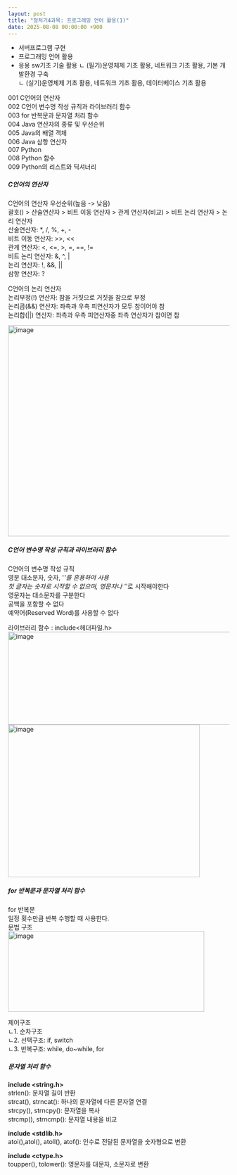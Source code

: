 ```yaml
---
layout: post
title: "정처기4과목: 프로그래밍 언어 활용(1)"
date: 2025-08-08 00:00:00 +900
---
```

* 서버프로그램 구현
* 프로그래밍 언어 활용
* 응용 sw기초 기술 활용
ㄴ (필기)운영체제 기초 활용, 네트워크 기초 활용, 기본 개발환경 구축  
ㄴ (실기)운영체제 기초 활용, 네트워크 기초 활용, 데이터베이스 기초 활용  

001 C언어의 연산자  
002 C언어 변수명 작성 규칙과 라이브러리 함수  
003 for 반복문과 문자열 처리 함수  
004 Java 연산자의 종류 및 우선순위  
005 Java의 배열 객체  
006 Java 삼항 연산자  
007 Python  
008 Python 함수  
009 Python의 리스트와 딕셔너리  

##### C언어의 연산자
C언어의 연산자 우선순위(높음 -> 낮음)  
괄호() > 산술연산자 > 비트 이동 연산자 > 관계 연산자(비교) > 비트 논리 연산자 > 논리 연산자  
산술연산자: *, /, %, +, -  
비트 이동 연산자: >>, <<  
관계 연산자: <, <=, >, =, ==, !=  
비트 논리 연산자: &, ^, |  
논리 연산자: !, &&, ||  
삼항 연산자: ?  

C언어의 논리 연산자  
논리부정(!) 연산자: 참을 거짓으로 거짓을 참으로 부정  
논리곱(&&) 연산자: 좌측과 우측 피연산자가 모두 참이어야 참  
논리합(||) 연산자: 좌측과 우측 피연산자중 좌측 연산자가 참이면 참  

<img width="508" height="480" alt="image" src="https://github.com/user-attachments/assets/6c02e996-9f77-4a93-b107-b54b2e8cb786" />  


##### C언어 변수명 작성 규칙과 라이브러리 함수
C언어의 변수명 작성 규칙  
영문 대소문자, 숫자, '_'를 혼용하여 사용  
첫 글자는 숫자로 시작할 수 없으며, 영문자나 '_'로 시작해야한다  
영문자는 대소문자를 구분한다  
공백을 포함할 수 없다  
예약어(Reserved Word)를 사용할 수 없다  

라이브러리 함수 : include<헤더파일.h>
<img width="727" height="211" alt="image" src="https://github.com/user-attachments/assets/6cc568d2-5d84-4b4e-b35d-88a70e871517" />  
<img width="436" height="347" alt="image" src="https://github.com/user-attachments/assets/43a502c5-d51e-4f8b-b2bb-c445ed64517a" />  


##### for 반복문과 문자열 처리 함수 
for 반복문  
일정 횟수만큼 반복 수행할 때 사용한다.  
문법 구조  
<img width="446" height="183" alt="image" src="https://github.com/user-attachments/assets/a8b844c8-6a3b-4b42-a593-3a059cded1f2" />  

제어구조  
ㄴ1. 순차구조  
ㄴ2. 선택구조: if, switch  
ㄴ3. 반복구조: while, do~while, for  

##### 문자열 처리 함수
**include <string.h>**  
strlen(): 문자열 길이 반환  
strcat(), strncat(): 하나의 문자열에 다른 문자열 연결  
strcpy(), strncpy(): 문자열을 복사  
strcmp(), strncmp(): 문자열 내용을 비교  

**include <stdlib.h>**  
atoi(),atol(), atoll(), atof(): 인수로 전달된 문자열을 숫자형으로 변환  

**include <ctype.h>**  
toupper(), tolower(): 영문자를 대문자, 소문자로 변환  



